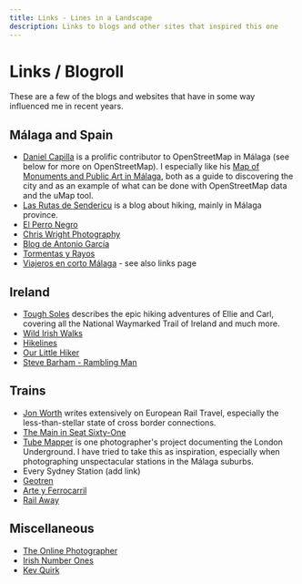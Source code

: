 ```yaml
---
title: Links - Lines in a Landscape
description: Links to blogs and other sites that inspired this one
---
```


# Links / Blogroll

These are a few of the blogs and websites that have in some way influenced me in recent years.

## Málaga and Spain
- [Daniel Capilla](https://dcapillae.wordpress.com/ "Daniel Capilla's Blog") is a prolific contributor to OpenStreetMap in Málaga (see below for more on OpenStreetMap). I especially like his [Map of Monuments and Public Art in Málaga](https://umap.openstreetmap.fr/es/map/monumentos-conmemorativos-y-arte-publico-de-malaga_855088 "Map of Monuments and Public Art in Málaga"), both as a guide to discovering the city and as an example of what can be done with OpenStreetMap data and the uMap tool.
- [Las Rutas de Sendericu](https://sendericu.blogspot.com/ "Las Rutas de Sendericu") is a blog about hiking, mainly in Málaga province.
- [El Perro Negro](https://elperronegro.com) 
- [Chris Wright Photography](https://chriswright.photography/)
- [Blog de Antonio García](http://antoniogarciaprats.eu/)
- [Tormentas y Rayos](https://blogs.diariosur.es/tormentas-y-rayos/)
- [Viajeros en corto Málaga](https://viajerosencortomalaga.com) - see also links page

## Ireland
- [Tough Soles](https://toughsoles.ie/ "Tough Soles") describes the epic hiking adventures of Ellie and Carl, covering all the National Waymarked Trail of Ireland and much more.
- [Wild Irish Walks](https://wildirishwalks.ie/)
- [Hikelines](https://www.hikelines.com/)
- [Our Little Hiker](https://www.ourlittlehiker.com/) 
- [Steve Barham - Rambling Man](https://stevebarhamramblingman.com/) 

## Trains
- [Jon Worth](https://jonworth.eu/ "Jon Worth - independent railway commentator") writes extensively on European Rail Travel, especially the less-than-stellar state of cross border connections.
- [The Main in Seat Sixty-One](https://www.seat61.com/)
- [Tube Mapper](https://tubemapper.com/ "Tube Mapper - Photography around London Underground") is one photographer's project documenting the London Underground. I have tried to take this as inspiration, especially when photographing unspectacular stations in the Málaga suburbs.  
- Every Sydney Station (add link)
- [Geotren](https://www.geotren.es/blog/) 
- [Arte y Ferrocarril](https://arteyferrocarril.blogspot.com/)
- [Rail Away](https://rail-away.com/)

## Miscellaneous
- [The Online Photographer](https://theonlinephotographer.typepad.com/the_online_photographer/blog_index.html)
- [Irish Number Ones](https://irishnumberones.com/)
- [Kev Quirk](https://kevquirk.com/)